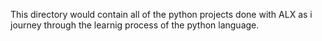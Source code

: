 This directory would contain all of the python projects done with ALX as i journey through the learnig process of the python language.
